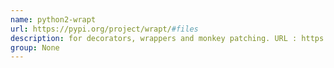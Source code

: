 ```yaml
---
name: python2-wrapt
url: https://pypi.org/project/wrapt/#files
description: for decorators, wrappers and monkey patching. URL : https://pypi.org/project/wrapt/#files Groups : None
group: None
---
```

